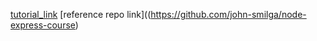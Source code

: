[tutorial_link](https://www.youtube.com/watch?v=qwfE7fSVaZM)
[reference repo link]((https://github.com/john-smilga/node-express-course)